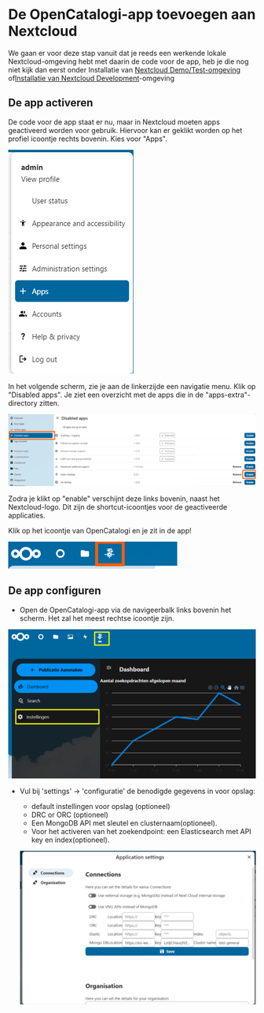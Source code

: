 # De OpenCatalogi-app toevoegen aan Nextcloud

We gaan er voor deze stap vanuit dat je reeds een werkende lokale Nextcloud-omgeving hebt met daarin de code voor de app, heb je die nog niet kijk dan eerst onder Installatie van [Nextcloud Demo/Test-omgeving](installatie-van-nextcloud-demo-test-omgeving.md) of[Installatie van Nextcloud Development](../installatie/instructies.md)-omgeving

## De app activeren

De code voor de app staat er nu, maar in Nextcloud moeten apps geactiveerd worden voor gebruik. Hiervoor kan er geklikt worden op het profiel icoontje rechts bovenin. Kies voor "Apps".

![next cloud app menu](../assets/activate-app-menu.png)

In het volgende scherm, zie je aan de linkerzijde een navigatie menu. Klik op "Disabled apps". Je ziet een overzicht met de apps die in de "apps-extra"-directory zitten.

![nextcloud uitgeschakelde apps](../assets/nc_disabled_apps.png)

Zodra je klikt op "enable" verschijnt deze links bovenin, naast het Nextcloud-logo. Dit zijn de shortcut-icoontjes voor de geactiveerde applicaties.

Klik op het icoontje van OpenCatalogi en je zit in de app!

![Nexcloud app menu](<../assets/nc_app_menu (1).png>)

## De app configuren

* Open de OpenCatalogi-app via de navigeerbalk links bovenin het scherm. Het zal het meest rechtse icoontje zijn.

![OpenCatalogi instellingen](../assets/oc_instellingen_1.png)

* Vul bij 'settings' -> 'configuratie' de benodigde gegevens in voor opslag:

  * default instellingen voor opslag (optioneel)
  * DRC or ORC (optioneel)
  * Een MongoDB API met sleutel en clusternaam(optioneel).
  * Voor het activeren van het zoekendpoint: een Elasticsearch met API key en index(optioneel).

  ![img](../assets/Instellingen_voor_opslag.png)
